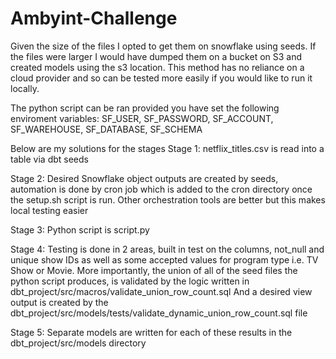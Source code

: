 # Ambyint-Challenge
Given the size of the files I opted to get them on snowflake using seeds. If the files were larger I would have dumped them on a bucket on S3 and created models using the s3 location. This method has no reliance on a cloud provider and so can be tested more easily if you would like to run it locally. 

The python script can be ran provided you have set the following enviroment variables:
SF_USER,
SF_PASSWORD,
SF_ACCOUNT,
SF_WAREHOUSE,
SF_DATABASE,
SF_SCHEMA

Below are my solutions for the stages
Stage 1:
netflix_titles.csv is read into a table via dbt seeds

Stage 2:
Desired Snowflake object outputs are created by seeds, automation is done by cron job which is added to the cron directory once the setup.sh script is run. Other orchestration tools are better but this makes local testing easier

Stage 3:
Python script is script.py

Stage 4:
Testing is done in 2 areas, built in test on the columns, not_null and unique show IDs as well as
some accepted values for program type i.e. TV Show or Movie. More importantly, the union of all of the seed files the python script produces, is validated by the logic written in dbt_project/src/macros/validate_union_row_count.sql
And a desired view output is created by the dbt_project/src/models/tests/validate_dynamic_union_row_count.sql file

Stage 5:
Separate models are written for each of these results in the dbt_project/src/models directory
